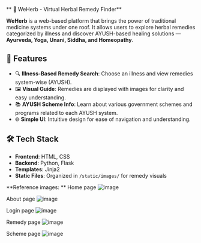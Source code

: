 ** 🌿 WeHerb - Virtual Herbal Remedy Finder**

**WeHerb** is a web-based platform that brings the power of traditional medicine systems under one roof. It allows users to explore herbal remedies categorized by illness and discover AYUSH-based healing solutions — **Ayurveda, Yoga, Unani, Siddha, and Homeopathy**.

## 🌱 Features

- 🔍 **Illness-Based Remedy Search**: Choose an illness and view remedies system-wise (AYUSH).
- 🖼️ **Visual Guide**: Remedies are displayed with images for clarity and easy understanding.
- 📚 **AYUSH Scheme Info**: Learn about various government schemes and programs related to each AYUSH system.
- 🌐 **Simple UI**: Intuitive design for ease of navigation and understanding.

## 🛠️ Tech Stack

- **Frontend**: HTML, CSS
- **Backend**: Python, Flask
- **Templates**: Jinja2
- **Static Files**: Organized in `/static/images/` for remedy visuals
  
**Reference images: **
Home page
![image](https://github.com/user-attachments/assets/b0860357-a972-4409-8ad8-2fd11681e609)

About page
![image](https://github.com/user-attachments/assets/36b9d420-5f31-40b3-9b3b-eb44e00c1662)

Login page
![image](https://github.com/user-attachments/assets/b56b542d-4376-47d9-8483-63b7625ec8b8)

Remedy page
![image](https://github.com/user-attachments/assets/e6a9fe70-7440-42c4-90d5-4ef27c6f3576)

Scheme page
![image](https://github.com/user-attachments/assets/9c579cce-744d-47fc-af82-9a272f04ee67)
